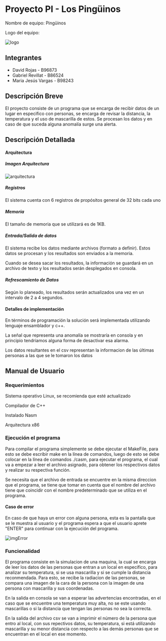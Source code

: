 # Proyecto PI - Los Pingüinos

Nombre de equipo: Pingüinos


Logo del equipo: 

![logo](imgReadme/logo.png)

## Integrantes

- David Rojas - B96873
- Gabriel Revillat - B86524
- Maria Jesús Vargas - B98243

## Descripción Breve

El proyecto consiste de un programa que se encarga de recibir datos de un lugar en especifico con personas, se encarga de revisar la distancia, la temperatura y el uso de mascarilla de estos. Se procesan los datos y en caso de que suceda alguna anomalía surge una alerta.

## Descripción Detallada

#### Arquitectura

##### Imagen Arquitectura

![arquitectura](imgReadme/ArquitecturaDefinitiva.jpg)

##### Registros
El sistema cuenta con 6 registros de propósitos general de 32 bits cada uno

##### Memoria
El tamaño de memoria que se utilizará es de 1KB.

##### Entrada/Salida de datos
El sistema recibe los datos mediante archivos (formato a definir). Estos datos se procesan y los
resultados son enviados a la memoria.

Cuando se desea sacar los resultados, la información se guardará en un archivo de texto y los
resultados serán desplegados en consola.

##### Refrescamiento de Datos
Según lo planeado, los resultados serán actualizados una vez en un intervalo de 2 a 4 segundos.

#### Detalles de implementación

En términos de programación la solución será implementada utilizando lenguaje ensamblador
y c++.

La señal que representa una anomalía se mostraría en consola y en principio tendriamos alguna forma de desactivar esa alarma.

Los datos resultantes en el csv representan la informacion de las últimas personas a las que se le tomaron los datos 

## Manual de Usuario

### Requerimientos

Sistema operativo Linux, se recomienda que esté actualizado

Compilador de C++ 

Instalado Nasm

Arquitectura x86

### Ejecución el programa

Para compilar el programa simplemente se debe ejecutar el MakeFile, para esto se debe escribir make en la línea de comandos, luego de esto se debe colocar en la línea de comandos ./casm, para ejecutar el programa, el cual va a empezar a leer el archivo asignado, para obtener los respectivos datos y realizar su respectiva función.

Se necesita que el archivo de entrada se encuentre en la misma direccion que el programa, se tiene que tomar en cuenta que el nombre del archivo tiene que coincidir con el nombre predeterminado que se utiliza en el programa.

#### Caso de error

En caso de que haya un error con alguna persona, esta es la pantalla que se le muestra al usuario y el programa espera a que el usuario aprete "ENTER" para continuar con la ejecución
del programa.

![imgError](imgReadme/screenError.png)

### Funcionalidad

El programa consiste en la simulacion de una maquina, la cual se encarga de leer los datos de las personas que entran a un local en especifico, para analizar su temperatura, si se usa mascarilla y si se cumple la distancia reconmendada. Para esto, se recibe la radiacion de las personas, se compara una imagen de la cara de la persona con la imagen de una persona con mascarilla y sus coordenadas.

En la salida en consola se van a esperar las advertencias encontradas, en el caso que se encuentre una temperatura muy alta, no se este usando mascarillas o si la distancia que tengan las personas no sea la correcta.

En la salida del archivo csv se van a imprimir el número de la persona que entro al local, con sus repectivos datos, su temperatura, si está utilizando mascarilla y su menor distancia con respecto a las demás personas que se encuentran en el local en ese momento.

